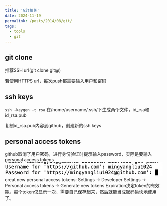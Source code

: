 ```yaml
---
title: 'Git相关'
date: 2024-11-19
permalink: /posts/2014/08/git/
tags:
  - tools
  - git
---
```


## git clone
推荐SSH url(git clone git@)

若使用HTTPS url，每次push都需要输入用户和密码

## ssh keys
`ssh -keygen -t rsa`
在/home/username/.ssh/下生成两个文件，id_rsa和id_rsa.pub

复制id_rsa.pub内容到github，创建新的ssh keys

## personal access tokens
github取消了用户密码，进行身份验证时提示输入password，实际是要输入personal access tokens
![alt text](image.png)
creat new personal access tokens: Settings -> Developer Settings -> Personal access tokens -> Generate new tokens
Expiration决定token的有效期。每个token仅显示一次，需要自己保存起来，然后就能当成密码愉快地使用了。